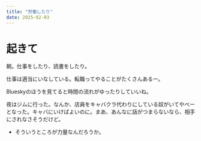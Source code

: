 ```yaml
---
title: "労働したり"
date: 2025-02-03
---
```


# 起きて
朝。仕事をしたり、読書をしたり。

仕事は適当にいなしている。転職ってやることがたくさんあるー。

Blueskyのほうを見てると時間の流れがゆったりしていいね。



夜はジムに行った。なんか、店員をキャバクラ代わりにしている奴がいてやべーとなった。キャバにいけばよいのに。まあ、あんなに話がつまらないなら、相手にされなさそうだけど。
- そういうところが力量なんだろうか。